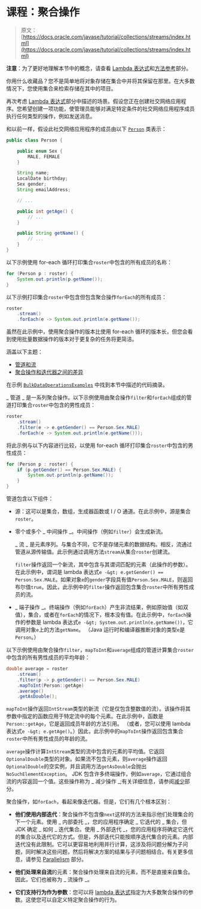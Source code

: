 # 课程：聚合操作

> 原文： [https://docs.oracle.com/javase/tutorial/collections/streams/index.html](https://docs.oracle.com/javase/tutorial/collections/streams/index.html)

**注意**：为了更好地理解本节中的概念，请查看 [Lambda 表达式](../../java/javaOO/lambdaexpressions.html)和[方法参考](../../java/javaOO/methodreferences.html)部分。

你用什么收藏品？您不是简单地将对象存储在集合中并将其保留在那里。在大多数情况下，您使用集合来检索存储在其中的项目。

再次考虑 [Lambda 表达式](../../java/javaOO/lambdaexpressions.html)部分中描述的场景。假设您正在创建社交网络应用程序。您希望创建一项功能，使管理员能够对满足特定条件的社交网络应用程序成员执行任何类型的操作，例如发送消息。

和以前一样，假设此社交网络应用程序的成员由以下 [`Person`](examples/Person.java) 类表示：

```java
public class Person {

    public enum Sex {
        MALE, FEMALE
    }

    String name;
    LocalDate birthday;
    Sex gender;
    String emailAddress;

    // ...

    public int getAge() {
        // ...
    }

    public String getName() {
        // ...
    }
}
```

以下示例使用 for-each 循环打印集合`roster`中包含的所有成员的名称：

```java
for (Person p : roster) {
    System.out.println(p.getName());
}
```

以下示例打印集合`roster`中包含但包含聚合操作`forEach`的所有成员：

```java
roster
    .stream()
    .forEach(e -> System.out.println(e.getName());
```

虽然在此示例中，使用聚合操作的版本比使用 for-each 循环的版本长，但您会看到使用批量数据操作的版本对于更复杂的任务将更简洁。

涵盖以下主题：

*   [管道和流](#pipelines)
*   [聚合操作和迭代器之间的差异](#differences)

在示例 [`BulkDataOperationsExamples`](examples/BulkDataOperationsExamples.java) 中找到本节中描述的代码摘录。

_ 管道 _ 是一系列聚合操作。以下示例使用由聚合操作`filter`和`forEach`组成的管道打印集合`roster`中包含的男性成员：

```java
roster
    .stream()
    .filter(e -> e.getGender() == Person.Sex.MALE)
    .forEach(e -> System.out.println(e.getName()));
```

将此示例与以下内容进行比较，以使用 for-each 循环打印集合`roster`中包含的男性成员：

```java
for (Person p : roster) {
    if (p.getGender() == Person.Sex.MALE) {
        System.out.println(p.getName());
    }
}
```

管道包含以下组件：

*   源：这可以是集合，数组，生成器函数或 I / O 通道。在此示例中，源是集合`roster`。

*   零个或多个 _ 中间操作 _。中间操作（例如`filter`）会生成新流。

    _ 流 _ 是元素序列。与集合不同，它不是存储元素的数据结构。相反，流通过管道从源传输值。此示例通过调用方法`stream`从集合`roster`创建流。

    `filter`操作返回一个新流，其中包含与其谓词匹配的元素（此操作的参数）。在此示例中，谓词是 lambda 表达式`e -&gt; e.getGender() == Person.Sex.MALE`。如果对象`e`的`gender`字段具有值`Person.Sex.MALE`，则返回布尔值`true`。因此，此示例中的`filter`操作返回包含集合`roster`中所有男性成员的流。

*   _ 端子操作 _。终端操作（例如`forEach`）产生非流结果，例如原始值（如双值），集合，或者在`forEach`的情况下，根本没有值。在此示例中，`forEach`操作的参数是 lambda 表达式`e -&gt; System.out.println(e.getName())`，它调用对象`e`上的方法`getName`。 （Java 运行时和编译器推断对象的类型`e`是`Person`。）

以下示例使用由聚合操作`filter`，`mapToInt`和`average`组成的管道计算集合`roster`中包含的所有男性成员的平均年龄：

```java
double average = roster
    .stream()
    .filter(p -> p.getGender() == Person.Sex.MALE)
    .mapToInt(Person::getAge)
    .average()
    .getAsDouble();
```

`mapToInt`操作返回`IntStream`类型的新流（它是仅包含整数值的流）。该操作将其参数中指定的函数应用于特定流中的每个元素。在此示例中，函数是`Person::getAge`，它是返回成员年龄的方法引用。 （或者，您可以使用 lambda 表达式`e -&gt; e.getAge()`。）因此，此示例中的`mapToInt`操作返回包含集合`roster`中所有男性成员的年龄的流。

`average`操作计算`IntStream`类型的流中包含的元素的平均值。它返回`OptionalDouble`类型的对象。如果流不包含元素，则`average`操作返回`OptionalDouble`的空实例，并且调用方法`getAsDouble`会抛出`NoSuchElementException`。 JDK 包含许多终端操作，例如`average`，它通过组合流的内容返回一个值。这些操作称为 _ 减少操作 _;有关详细信息，请参阅[减少](../../collections/streams/reduction.html)部分。

聚合操作，如`forEach`，看起来像迭代器。但是，它们有几个根本区别：

*   **他们使用内部迭代**：聚合操作不包含像`next`这样的方法来指示他们处理集合的下一个元素。使用 _ 内部委托 _，您的应用程序确定 _ 它迭代的 _ 集合，但 JDK 确定 _ 如何 _ 迭代集合。使用 _ 外部迭代 _，您的应用程序将确定它迭代的集合以及迭代它的方式。但是，外部迭代只能按顺序迭代集合的元素。内部迭代没有此限制。它可以更容易地利用并行计算，这涉及将问题分解为子问题，同时解决这些问题，然后将解决方案的结果与子问题相结合。有关更多信息，请参见 [Parallelism](../../collections/streams/parallelism.html) 部分。

*   **他们处理来自流**的元素：聚合操作处理来自流的元素，而不是直接来自集合。因此，它们也被称为 _ 流操作 _。

*   **它们支持行为作为参数**：您可以将 [lambda 表达式](../../java/javaOO/lambdaexpressions.html)指定为大多数聚合操作的参数。这使您可以自定义特定聚合操作的行为。